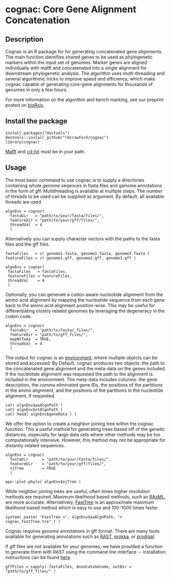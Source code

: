 # cognac: Core Gene Alignment Concatenation

## Description

Cognac is an R package for for generating concatenated gene alignments. The main function identifies shared genes to be used as phylogenetic markers within the input set of genomes. Marker genes are aligned individually with mafft and concatenated into a single alignment for downstream phylogenetic analysis. The algorithm uses mutli-threading and several algorithmic tricks to improve speed and efficiency, which make cognac capable of generating core-gene alignments for thousands of genomes in only a few hours. 

For more information on the algorithm and bench marking, see our preprint posted on [bioRxiv](https://www.biorxiv.org/content/10.1101/2020.10.15.340901v1).

## Install the package

```
install.packages("devtools")
devtools::install_github("rdcrawford/cognac")
library(cognac)
```

[Mafft](https://mafft.cbrc.jp/alignment/software/) and [cd-hit](https://github.com/weizhongli/cdhit) must be in your path. 


## Usage

The most basic command to use cognac is to supply a directories containing whole genome seqences in fasta files and genome annotations in the form of gff. Multithreading is available at multiple steps. The number of threads to be used can be supplied as argument. By default, all available threads are used. 

```
algnEnv = cognac(
  fastaDir   = "path/to/your/fasta/files/",
  featureDir = "path/to/your/gff/files/",
  threadVal  = 4
  )
```

Alternatively you can supply character vectors with the paths to the fasta files and the gff files.

```
fastaFiles   = c( genome1.fasta, genome2.fasta, genome3.fasta )
featureFiles = c( genome1.gff, genome2.gff, genome3.gff )

algnEnv = cognac(
 fastaFiles   = fastaFiles,
 featureFiles = featureFiles,
 threadVal    = 4
 )
```

Optionally, you can generate a codon aware nucleotide alignment from the amino acid alignment by mapping the nucleotide sequence from each gene back to the amino acid alignment position-wise. This may be useful for differentiating closely related genomes by leveraging the degeneracy in the codon code. 


```
algnEnv = cognac(
  fastaDir   = "path/to/fasta/_files/",
  featureDir = "path/to/gff_files/",
  mapNtToAa  = TRUE,
  threadVal  = 4
  )
```


The output for cognac is an [environment](http://adv-r.had.co.nz/Environments.html), where multiple objects can be stored and accessed. By Default, cognac produces two objects: the path to the concatenated gene alignment and the meta-data on the genes included. If the nucleotide alignment was requested the path to the alignment is included in the environment. The meta-data includes columns: the gene description, the comma eliminated gene IDs, the positions of the partitions in the amino alignment, and the positions of the partitions in the nucleotide alignment, if requested. 

```
cat( algnEnv$aaAlgnPath )
cat( algnEnv$ntAlgnPath )
cat( head( algnEnv$geneData ) )
```

We offer the option to create a neighbor joining tree within the cognac function. This a useful method for generating trees based off of the genetic distances, especially for large data sets where other methods may be too computationally intensive. However, this method may not be appropriate for distantly related sequences.

```
algnEnv = cognac(
  fastaDir      = "path/to/your/fasta/files/",
  featureDir    = "path/to/your/gff/files/",
  njTree        = TRUE
  )
  
ape::plot.phylo( algnEnv$njTree )
```

While neighbor joining trees are useful, often times higher resolution methods are required. Maximum likelihood based methods, such as [RAxML](https://cme.h-its.org/exelixis/web/software/raxml/), are more accurate. Alternatively, [FastTree](http://www.microbesonline.org/fasttree/) is an approximate maximum likelihood based method which is easy to use and 100-1000 times faster.

``` 
system( paste( "FastTree <", algnEnv$aaAlgnPath, "> cognac_fastTree.tre" ) )
```


Cognac requires genome annotations in gff format. There are many tools available for generating annotations such as [RAST](https://docs.patricbrc.org/cli_tutorial/rasttk_getting_started.html), [prokka](https://github.com/tseemann/prokka), or [prodigal](https://github.com/hyattpd/Prodigal).

If gff files are not available for your genomes, we have provided a function to generate them with RAST using the command line interface -- installation instructions can be found [here](https://docs.patricbrc.org/cli_tutorial/index.html#installing-the-cli-release). 

```
gffFiles = sapply( fastaFiles, AnnotateGenome, outDir = "path/to/gff_files/" )

```